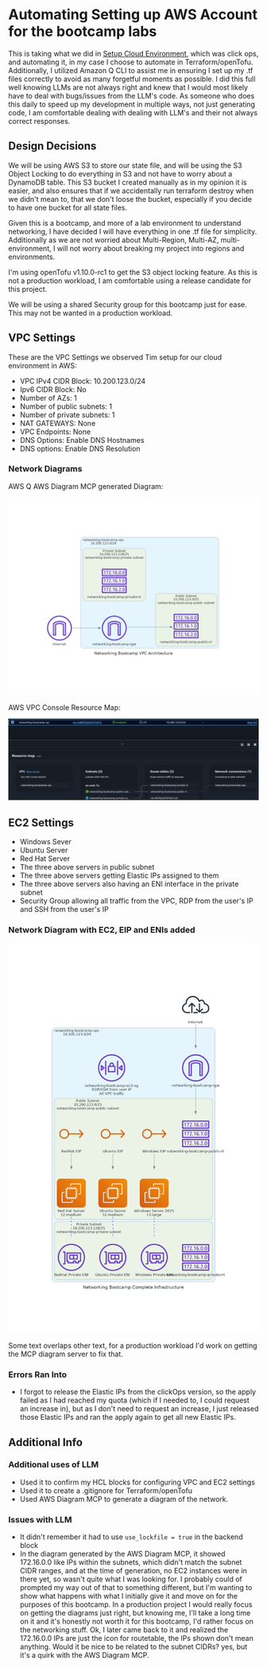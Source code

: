 # Automating Setting up AWS Account for the bootcamp labs

This is taking what we did in [Setup Cloud Environment](../../Journal/Week1.md#setup-cloud-environment), which was click ops, and automating it, in my case I choose to automate in Terraform/openTofu. Additionally, I utilized Amazon Q CLI to assist me in ensuring I set up my .tf files correctly to avoid as many forgetful moments as possible. I did this full well knowing LLMs are not always right and knew that I would most likely have to deal with bugs/issues from the LLM's code. As someone who does this daily to speed up my development in multiple ways, not just generating code, I am comfortable dealing with dealing with LLM's and their not always correct responses.


## Design Decisions

We will be using AWS S3 to store our state file, and will be using the S3 Object Locking to do everything in S3 and not have to worry about a DynamoDB table. This S3 bucket I created manually as in my opinion it is easier, and also ensures that if we accidentally run terraform destroy when we didn't mean to, that we don't loose the bucket, especially if you decide to have one bucket for all state files.

Given this is a bootcamp, and more of a lab environment to understand networking, I have decided I will have everything in one .tf file for simplicity. Additionally as we are not worried about Multi-Region, Multi-AZ, multi-environment, I will not worry about breaking my project into regions and environments.

I'm using openTofu v1.10.0-rc1 to get the S3 object locking feature. As this is not a production workload, I am comfortable using a release candidate for this project.

We will be using a shared Security group for this bootcamp just for ease. This may not be wanted in a production workload.

## VPC Settings

These are the VPC Settings we observed Tim setup for our cloud environment in AWS:

- VPC IPv4 CIDR Block: 10.200.123.0/24
- Ipv6 CIDR Block: No
- Number of AZs: 1
- Number of public subnets: 1
- Number of private subnets: 1
- NAT GATEWAYS: None
- VPC Endpoints: None
- DNS Options: Enable DNS Hostnames
- DNS options: Enable DNS Resolution

### Network Diagrams

AWS Q AWS Diagram MCP generated Diagram:

![](assets/networking-bootcamp-vpc-diagram.png)

AWS VPC Console Resource Map:

![](assets/aws-vpc-resource-map.png)



## EC2 Settings

- Windows Sever
- Ubuntu Server
- Red Hat Server
- The three above servers in public subnet
- The three above servers getting Elastic IPs assigned to them
- The three above servers also having an ENI interface in the private subnet
- Security Group allowing all traffic from the VPC, RDP from the user's IP and SSH from the user's IP

### Network Diagram with EC2, EIP and ENIs added

![](assets/networking-bootcamp-complete-infrastructure.png)

Some text overlaps other text, for a production workload I'd work on getting the MCP diagram server to fix that.

### Errors Ran Into
- I forgot to release the Elastic IPs from the clickOps version, so the apply failed as I had reached my quota (which if I needed to, I could request an increase in), but as I don't need to request an increase, I just released those Elastic IPs and ran the apply again to get all new Elastic IPs.


## Additional Info

### Additional uses of LLM

- Used it to confirm my HCL blocks for configuring VPC and EC2 settings
- Used it to create a .gitignore for Terraform/openTofu
- Used AWS Diagram MCP to generate a diagram of the network.


### Issues with LLM

- It didn't remember it had to use ```use_lockfile = true``` in the backend block
- In the diagram generated by the AWS Diagram MCP, it showed 172.16.0.0 like IPs within the subnets, which didn't match the subnet CIDR ranges, and at the time of generation, no EC2 instances were in there yet, so wasn't quite what I was looking for. I probably could of prompted my way out of that to something different, but I'm wanting to show what happens with what I initially give it and move on for the purposes of this bootcamp. In a production project I would really focus on getting the diagrams just right, but knowing me, I'll take a long time on it and it's honestly not worth it for this bootcamp, I'd rather focus on the networking stuff. Ok, I later came back to it and realized the 172.16.0.0 IPs are just the icon for routetable, the IPs shown don't mean anything. Would it be nice to be related to the subnet CIDRs? yes, but it's a quirk with the AWS Diagram MCP.